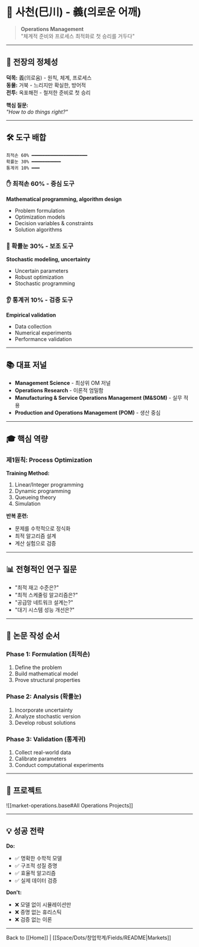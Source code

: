 # 🐢 사천(巳川) - 義(의로운 어깨)

> **Operations Management**  
> "체계적 준비와 프로세스 최적화로 첫 승리를 거두다"

---

## 🎯 전장의 정체성

**덕목:** 義(의로움) - 원칙, 체계, 프로세스  
**동물:** 거북 - 느리지만 확실한, 방어적  
**전투:** 옥포해전 - 철저한 준비로 첫 승리

**핵심 질문:**  
*"How to do things right?"*

---

## 🛠️ 도구 배합

```
최적손 60% ━━━━━━━━━━━━━━━━━━━━━
확률눈 30% ━━━━━━━━━━━
통계귀 10% ━━━
```

### ✋ 최적손 60% - 중심 도구
**Mathematical programming, algorithm design**

- Problem formulation
- Optimization models
- Decision variables & constraints
- Solution algorithms

### 🎲 확률눈 30% - 보조 도구
**Stochastic modeling, uncertainty**

- Uncertain parameters
- Robust optimization
- Stochastic programming

### 👂 통계귀 10% - 검증 도구
**Empirical validation**

- Data collection
- Numerical experiments
- Performance validation

---

## 📚 대표 저널

- **Management Science** - 최상위 OM 저널
- **Operations Research** - 이론적 엄밀함
- **Manufacturing & Service Operations Management (M&SOM)** - 실무 적용
- **Production and Operations Management (POM)** - 생산 중심

---

## 🎓 핵심 역량

### 제1원칙: Process Optimization

**Training Method:**
1. Linear/Integer programming
2. Dynamic programming  
3. Queueing theory
4. Simulation

**반복 훈련:**
- 문제를 수학적으로 정식화
- 최적 알고리즘 설계
- 계산 실험으로 검증

---

## 📊 전형적인 연구 질문

- "최적 재고 수준은?"
- "최적 스케줄링 알고리즘은?"
- "공급망 네트워크 설계는?"
- "대기 시스템 성능 개선은?"

---

## 📝 논문 작성 순서

### Phase 1: Formulation (최적손)
1. Define the problem
2. Build mathematical model
3. Prove structural properties

### Phase 2: Analysis (확률눈)
1. Incorporate uncertainty
2. Analyze stochastic version
3. Develop robust solutions

### Phase 3: Validation (통계귀)
1. Collect real-world data
2. Calibrate parameters
3. Conduct computational experiments

---

## 🎯 프로젝트

![[market-operations.base#All Operations Projects]]

---

## 💡 성공 전략

**Do:**
- ✅ 명확한 수학적 모델
- ✅ 구조적 성질 증명
- ✅ 효율적 알고리즘
- ✅ 실제 데이터 검증

**Don't:**
- ❌ 모델 없이 시뮬레이션만
- ❌ 증명 없는 휴리스틱
- ❌ 검증 없는 이론

---

Back to [[Home]] | [[Space/Dots/창업학계/Fields/README|Markets]]
